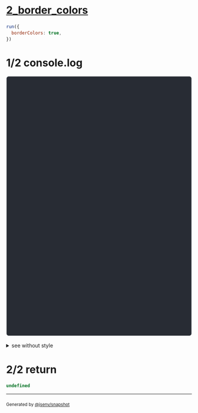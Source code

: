 # [2_border_colors](../../table_2_cells_same_row.test.mjs#L138)

```js
run({
  borderColors: true,
})
```

# 1/2 console.log

![img](console.log.svg)

<details>
  <summary>see without style</summary>

```console
--- right_and_left ---
 a ││ b 
--- top_right_and_bottom_left ---
───┐╷   
 a ││ b 
   ╵└───
--- bottom_right_and_top_left ---
   ╷┌───
 a ││ b 
───┘╵   
--- bottom_left_and_top_right ---
╷   ───┐
│ a  b │
└───   ╵
--- left_bottom_right_and_top_right ---
╷   ┌───┐
│ a │ b │
└───┘   ╵
--- top_right_bottom_right ---
───┐   ╷
 a │ b │
   └───┘
--- top_left_bottom_right ---
───┐   ╷
 a │ b │
   └───┘
--- all_but_bottom_all_but_top ---
┌───┐╷   ╷
│ a ││ b │
╵   ╵└───┘
--- all_but_right_all_but_left ---
┌──────┐
│ a  b │
└──────┘
--- all_but_right_all ---
┌───┬───┐
│ a │ b │
└───┴───┘
--- all_all_but_left ---
┌───┬───┐
│ a │ b │
└───┴───┘
--- all ---
┌───┐┌───┐
│ a ││ b │
└───┘└───┘
```

</details>


# 2/2 return

```js
undefined
```

---

<sub>
  Generated by <a href="https://github.com/jsenv/core/tree/main/packages/tooling/snapshot">@jsenv/snapshot</a>
</sub>
